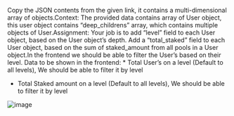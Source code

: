 Copy the JSON contents from the given link, it contains a multi-dimensional array of
objects.Context:
The provided data contains array of User object, this user object contains “deep_childrens” array,
which contains multiple objects of User.Assignment:
Your job is to add “level” field to each User object, based on the User object’s depth.
Add a “total_staked” field to each User object, based on the sum of staked_amount from all pools in
a User object.In the frontend we should be able to filter the User’s based on their level.
Data to be shown in the frontend: \* Total User’s on a level (Default to all levels), We should be
able to filter it by level

- Total Staked amount on a level (Default to all levels), We should be able to filter it by level

![image](https://user-images.githubusercontent.com/75713738/187492367-3efc0196-432e-4cbc-a132-8fa3a2d7643b.png)

